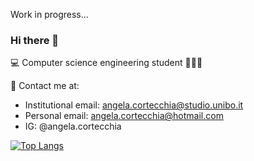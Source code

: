 Work in progress...

### Hi there 👋

💻 Computer science engineering student 👩🏻‍🎓

📩 Contact me at:
- Institutional email: angela.cortecchia@studio.unibo.it 
- Personal email: angela.cortecchia@hotmail.com
- IG: @angela.cortecchia

[![Top Langs](https://github-readme-stats.vercel.app/api/top-langs/?username=angelacorte&theme=transparent&layout=compact)](https://github.com/angelacorte/github-readme-stats)
